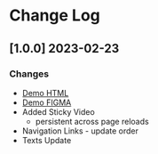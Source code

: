 # Change Log

## [1.0.0] 2023-02-23
### Changes

- [Demo HTML](https://design-web-agency.appseed-srv1.com/)
- [Demo FIGMA](https://bit.ly/figma-web-agency) 
- Added Sticky Video
  - persistent across page reloads
- Navigation Links - update order
- Texts Update  
